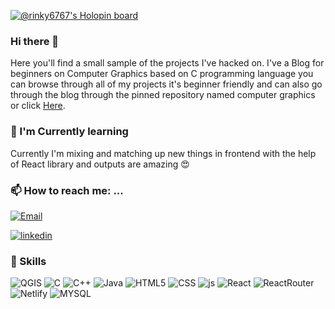 
[![@rinky6767's Holopin board](https://holopin.io/api/user/board?user=rinky6767)](https://holopin.io/@rinky6767)

### Hi there 👋
Here you'll find a small sample of the projects I've hacked on. I've a Blog for beginners on Computer Graphics based on C programming language you can browse through all of my projects it's beginner friendly and can also go through the blog through the pinned repository named computer graphics or click [Here](https://computer678computergraphics.blogspot.com/?m=1).

<!--
**Rinky6767/Rinky6767** is a ✨ _special_ ✨ repository because its `README.md` (this file) appears on your GitHub profile.

Here are some ideas to get you started:

- 🔭 I’m currently working on ...
- 🌱 I’m currently learning ...
- 👯 I’m looking to collaborate on ...
- 🤔 I’m looking for help with ...
- 💬 Ask me about ...
- 📫 How to reach me: ...
- 😄 Pronouns: ...
- ⚡ Fun fact: ...
-->
### 🌱 I'm Currently learning
Currently I'm mixing and matching up new things in frontend with the help of React library and outputs are amazing 😍

### 📫 How to reach me: ...
<a href='rinkymaurya06767@gmail.com' target="_blank"><img alt='Email' src='https://img.shields.io/badge/EMAil-100000?style=for-the-badge&logo=Email&logoColor=white&labelColor=black&color=DA113C'/></a>

[![linkedin](https://img.shields.io/badge/LinkedIn-0077B5?style=for-the-badge&logo=linkedin&logoColor=white)
](https://www.linkedin.com/in/rinky-maurya-7913441b5/) 

###  🔭 Skills
![QGIS](https://img.shields.io/badge/qgis-3.24_Tisler-93b023?&style=for-the-badge&logo=qgis&logoColor=white)
![C](https://img.shields.io/badge/C-00599C?style=for-the-badge&logo=c&logoColor=white)
![C++](https://img.shields.io/badge/C%2B%2B-00599C?style=for-the-badge&logo=c%2B%2B&logoColor=white)
![Java](https://img.shields.io/badge/Java-ED8B00?style=for-the-badge&logo=java&logoColor=white)
![HTML5](https://img.shields.io/badge/HTML5-E34F26?style=for-the-badge&logo=html5&logoColor=white)
![CSS](https://img.shields.io/badge/CSS3-1572B6?style=for-the-badge&logo=css3&logoColor=white)
 ![js](https://img.shields.io/badge/JavaScript-F7DF1E?style=for-the-badge&logo=javascript&logoColor=black)
![React](https://camo.githubusercontent.com/4e4a3b5c3e9c00501ec866e2f2466c5a6032f838aca5f2cf3b14450e39e8a2f0/68747470733a2f2f696d672e736869656c64732e696f2f62616467652f72656163742532302d2532333230323332612e7376673f267374796c653d666f722d7468652d6261646765266c6f676f3d7265616374266c6f676f436f6c6f723d253233363144414642)
![ReactRouter](https://img.shields.io/badge/React_Router-100000?style=for-the-badge&logo=REACT&logoColor=white&labelColor=F46363&color=CA4245)
![Netlify](https://img.shields.io/badge/Netlify-100000?style=for-the-badge&logo=Netlify&logoColor=white&labelColor=77EDDF&color=00C7B7)
![MYSQL](https://img.shields.io/badge/MYSQL-100000?style=for-the-badge&logo=MYSQL&logoColor=white&labelColor=3FAAE4&color=4479A1)

